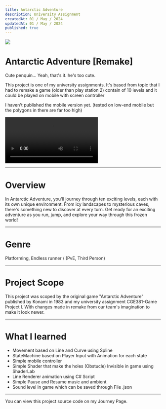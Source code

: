 ```yaml
---
title: Antarctic Adventure
description: University Assignment
createdAt: 01 / May / 2024
updatedAt: 01 / May / 2024
published: true
---
```

![](/images/projects/(University)Antarctic-Adventure-Remake.png)

# Antarctic Adventure [Remake]
Cute penquin... Yeah, that's it. he's too cute.

This project is one of my university assignments. It's based from topic that I had to remake a game (older than play station 2) contain of 10 levels and it could be played on mobile with screen controller

I haven't published the mobile version yet. (tested on low-end mobile but the polygons in there are far too high) 

<video source src="https://res.cloudinary.com/drjnabgbd/video/upload/v1711772354/Projects/University/Antarctic_Adventure_Remake_Gameplay_sj4wve.mp4" autoplay loop></video>

---

# Overview
In Antarctic Adventure, you'll journey through ten exciting levels, each with its own unique environment. From icy landscapes to mysterious caves, there's something new to discover at every turn. Get ready for an exciting adventure as you run, jump, and explore your way through this frozen world!

---

# Genre
Platforming, Endless runner / (PvE, Third Person)

---

# Project Scope
This project was scoped by the original game "Antarctic Adventure" published by Konami in 1983 and my university assignment CGE381-Game Project I. With changes made in remake from our team's imagination to make it look newer.

---

# What I learned
- Movement based on Line and Curve using Spline
- StateMachine based on Player Input with Animation for each state
- Simple mobile controller
- Simple Shader that make the holes (Obstucle) Invisible in game using ShaderLab
- Line Renderer animation using C# Script
- Simple Pause and Resume music and ambient
- Sound level in game which can be saved through File .json

---

You can view this project source code on my Journey Page.
